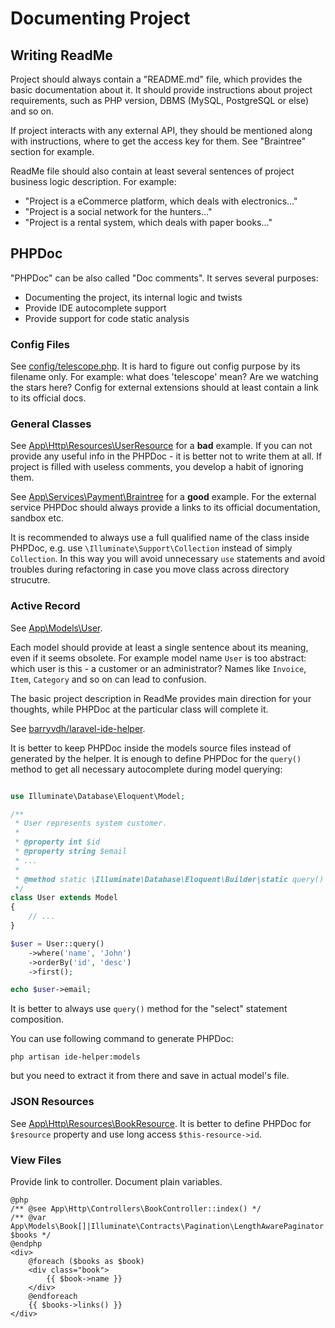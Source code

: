Documenting Project
===================

Writing ReadMe
--------------

Project should always contain a "README.md" file, which provides the basic documentation about it.
It should provide instructions about project requirements, such as PHP version, DBMS (MySQL, PostgreSQL or else) and so on.

If project interacts with any external API, they should be mentioned along with instructions, where to get the access key for them.
See "Braintree" section for example.

ReadMe file should also contain at least several sentences of project business logic description. For example:

* "Project is a eCommerce platform, which deals with electronics..."
* "Project is a social network for the hunters..."
* "Project is a rental system, which deals with paper books..."


PHPDoc
------

"PHPDoc" can be also called "Doc comments".
It serves several purposes:

* Documenting the project, its internal logic and twists
* Provide IDE autocomplete support
* Provide support for code static analysis

### Config Files

See [config/telescope.php](../config/telescope.php).
It is hard to figure out config purpose by its filename only. For example: what does 'telescope' mean?
Are we watching the stars here?
Config for external extensions should at least contain a link to its official docs.


### General Classes

See [App\Http\Resources\UserResource](../app/Http/Resources/UserResource.php) for a **bad** example.
If you can not provide any useful info in the PHPDoc - it is better not to write them at all.
If project is filled with useless comments, you develop a habit of ignoring them.

See [App\Services\Payment\Braintree](../app/Services/Payment/Braintree.php) for a **good** example.
For the external service PHPDoc should always provide a links to its official documentation, sandbox etc.

It is recommended to always use a full qualified name of the class inside PHPDoc, e.g. use `\Illuminate\Support\Collection`
instead of simply `Collection`. In this way you will avoid unnecessary `use` statements and avoid troubles during
refactoring in case you move class across directory strucutre.


### Active Record

See [App\Models\User](../app/Models/User.php).

Each model should provide at least a single sentence about its meaning, even if it seems obsolete.
For example model name `User` is too abstract: which user is this - a customer or an administrator?
Names like `Invoice`, `Item`, `Category` and so on can lead to confusion.

The basic project description in ReadMe provides main direction for your thoughts, while PHPDoc at the particular class
will complete it.

See [barryvdh/laravel-ide-helper](https://github.com/barryvdh/laravel-ide-helper).

It is better to keep PHPDoc inside the models source files instead of generated by the helper.
It is enough to define PHPDoc for the `query()` method to get all necessary autocomplete during model querying:

```php

use Illuminate\Database\Eloquent\Model;

/**
 * User represents system customer.
 *
 * @property int $id
 * @property string $email
 * ...
 *
 * @method static \Illuminate\Database\Eloquent\Builder|static query()
 */
class User extends Model
{
    // ...
}

$user = User::query()
    ->where('name', 'John')
    ->orderBy('id', 'desc')
    ->first();

echo $user->email;
```

It is better to always use `query()` method for the "select" statement composition.

You can use following command to generate PHPDoc:

```
php artisan ide-helper:models
```

but you need to extract it from there and save in actual model's file.

### JSON Resources

See [App\Http\Resources\BookResource](../app/Http/Resources/BookResource.php).
It is better to define PHPDoc for `$resource` property and use long access `$this-resource->id`.


### View Files

Provide link to controller.
Document plain variables.

```
@php
/** @see App\Http\Controllers\BookController::index() */
/** @var App\Models\Book[]|Illuminate\Contracts\Pagination\LengthAwarePaginator $books */
@endphp
<div>
    @foreach ($books as $book)
    <div class="book">
        {{ $book->name }}
    </div>
    @endforeach
    {{ $books->links() }}
</div>
```
